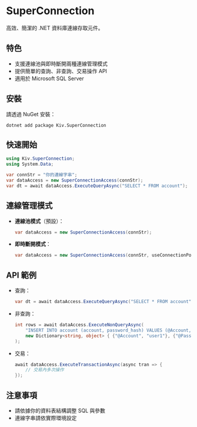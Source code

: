# SuperConnection

高效、簡潔的 .NET 資料庫連線存取元件。

## 特色
- 支援連線池與即時斷開兩種連線管理模式
- 提供簡單的查詢、非查詢、交易操作 API
- 適用於 Microsoft SQL Server

## 安裝

請透過 NuGet 安裝：
```
dotnet add package Kiv.SuperConnection
```

## 快速開始

```csharp
using Kiv.SuperConnection;
using System.Data;

var connStr = "你的連線字串";
var dataAccess = new SuperConnectionAccess(connStr);
var dt = await dataAccess.ExecuteQueryAsync("SELECT * FROM account");
```

## 連線管理模式

- **連線池模式**（預設）：
  ```csharp
  var dataAccess = new SuperConnectionAccess(connStr);
  ```
- **即時斷開模式**：
  ```csharp
  var dataAccess = new SuperConnectionAccess(connStr, useConnectionPool: false);
  ```

## API 範例

- 查詢：
  ```csharp
  var dt = await dataAccess.ExecuteQueryAsync("SELECT * FROM account");
  ```
- 非查詢：
  ```csharp
  int rows = await dataAccess.ExecuteNonQueryAsync(
      "INSERT INTO account (account, password_hash) VALUES (@Account, @PasswordHash)",
      new Dictionary<string, object> { {"@Account", "user1"}, {"@PasswordHash", "hash1"} }
  );
  ```
- 交易：
  ```csharp
  await dataAccess.ExecuteTransactionAsync(async tran => {
      // 交易內多次操作
  });
  ```

## 注意事項
- 請依據你的資料表結構調整 SQL 與參數
- 連線字串請依實際環境設定

